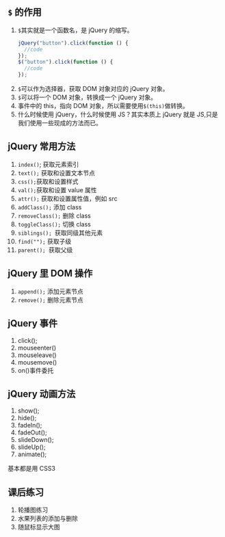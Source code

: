 ## `$` 的作用

1. `$`其实就是一个函数名，是 jQuery 的缩写。
   ```js
   jQuery("button").click(function () {
     //code
   });
   $("button").click(function () {
     //code
   });
   ```
2. `$`可以作为选择器，获取 DOM 对象对应的 jQuery 对象。
3. `$`可以将一个 DOM 对象，转换成一个 jQuery 对象。
4. 事件中的 this，指向 DOM 对象，所以需要使用`$(this)`做转换。
5. 什么时候使用 jQuery，什么时候使用 JS？其实本质上 jQuery 就是 JS,只是我们使用一些现成的方法而已。

## jQuery 常用方法

1. `index()`; 获取元素索引
2. `text();` 获取和设置文本节点
3. `css();`获取和设置样式
4. `val();`获取和设置 value 属性
5. `attr();` 获取和设置属性值，例如 src
6. `addClass();` 添加 class
7. `removeClass();` 删除 class
8. `toggleClass();` 切换 class
9. `siblings(); `获取同级其他元素
10. `find("");` 获取子级
11. `parent(); `获取父级

## jQuery 里 DOM 操作

1. `append();` 添加元素节点
2. `remove();` 删除元素节点

## jQuery 事件

1. click();
2. mouseenter()
3. mouseleave()
4. mousemove()
5. on()事件委托

## jQuery 动画方法

1. show();
2. hide();
3. fadeIn();
4. fadeOut();
5. slideDown();
6. slideUp();
7. animate();

基本都是用 CSS3

## 课后练习

1. 轮播图练习
2. 水果列表的添加与删除
3. 随鼠标显示大图
